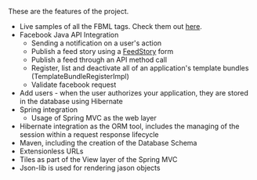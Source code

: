 These are the features of the project.

  * Live samples of all the FBML tags. Check them out <a href='http://apps.facebook.com/java-webapp/fbml-tags'>here</a>.
  * Facebook Java API Integration
    * Sending a notification on a user's action
    * Publish a feed story using a [FeedStory](http://wiki.developers.facebook.com/index.php/FeedStory_form) form
    * Publish a feed through an API method call
    * Register, list and deactivate all of an application's template bundles (TemplateBundleRegisterImpl)
    * Validate facebook request
  * Add users - when the user authorizes your application, they are stored in the database using Hibernate
  * Spring integration
    * Usage of Spring MVC as the web layer
  * Hibernate integration as the ORM tool, includes the managing of the session within a request response lifecycle
  * Maven, including the creation of the Database Schema
  * Extensionless URLs
  * Tiles as part of the View layer of the Spring MVC
  * Json-lib is used for rendering jason objects